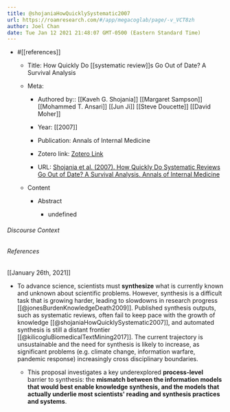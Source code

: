```yaml
---
title: @shojaniaHowQuicklySystematic2007
url: https://roamresearch.com/#/app/megacoglab/page/-v_VCT8zh
author: Joel Chan
date: Tue Jan 12 2021 21:48:07 GMT-0500 (Eastern Standard Time)
---
```


- #[[references]]

    - Title: How Quickly Do [[systematic review]]s Go Out of Date? A Survival Analysis

    - Meta:

        - Authored by:: [[Kaveh G. Shojania]] [[Margaret Sampson]] [[Mohammed T. Ansari]] [[Jun Ji]] [[Steve Doucette]] [[David Moher]]

        - Year: [[2007]]

        - Publication: Annals of Internal Medicine

        - Zotero link: [Zotero Link](zotero://select/items/1_8VLFINVD)

        - URL: [Shojania et al. (2007). How Quickly Do Systematic Reviews Go Out of Date? A Survival Analysis. Annals of Internal Medicine](http://annals.org/article.aspx?doi=10.7326/0003-4819-147-4-200708210-00179)

    - Content

        - Abstract

            - undefined

###### Discourse Context



###### References

[[January 26th, 2021]]

- To advance science, scientists must __synthesize__ what is currently known and unknown about scientific problems. However, synthesis is a difficult task that is growing harder, leading to slowdowns in research progress [[@jonesBurdenKnowledgeDeath2009]]. Published synthesis outputs, such as systematic reviews, often fail to keep pace with the growth of knowledge  [[@shojaniaHowQuicklySystematic2007]], and automated synthesis is still a distant frontier [[@kilicogluBiomedicalTextMining2017]]. The current trajectory is unsustainable and the need for synthesis is likely to increase, as significant problems (e.g. climate change, information warfare, pandemic response) increasingly cross disciplinary boundaries.

    - This proposal investigates a key underexplored __process-level__ barrier to synthesis: the **mismatch between the information models that would best enable knowledge synthesis, and the models that actually underlie most scientists' reading and synthesis practices and systems**.
